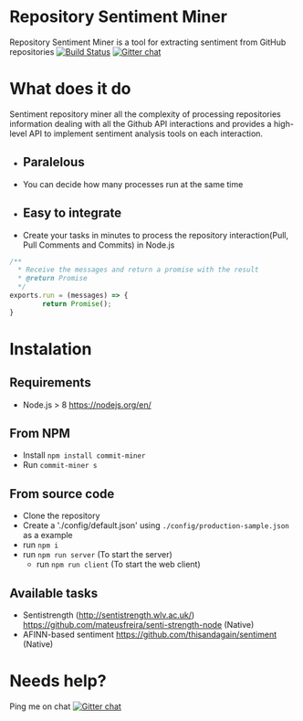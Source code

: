 # Repository Sentiment Miner

Repository Sentiment Miner is a tool for extracting sentiment from GitHub repositories
[![Build Status](https://travis-ci.org/mateusfreira/commits-miner.svg?branch=master)](https://travis-ci.org/mateusfreira/commits-miner) [![Gitter chat](https://badges.gitter.im/gitterHQ/gitter.png)](https://gitter.im/commits-miner/Lobby)
# What does it do
Sentiment repository miner all the complexity of processing repositories information dealing with all the Github API interactions and provides a high-level API to implement sentiment analysis tools on each interaction.

* ## Paralelous
* You can decide how many processes  run at the same time

* ## Easy to integrate
* Create your tasks in minutes to process the repository interaction(Pull, Pull Comments and Commits) in Node.js
```javascript
/**
  * Receive the messages and return a promise with the result
  * @return Promise
  */
exports.run = (messages) => {
        return Promise();
}
```

# Instalation
## Requirements
* Node.js > 8 https://nodejs.org/en/
## From NPM
* Install `npm install commit-miner`
* Run `commit-miner s`
## From source code
* Clone the repository
* Create a './config/default.json' using `./config/production-sample.json` as a example
* run `npm i`
* run `npm run server` (To start the server)
    * run `npm run client` (To start the web client)

## Available tasks

* Sentistrength (http://sentistrength.wlv.ac.uk/) https://github.com/mateusfreira/senti-strength-node (Native)
* AFINN-based sentiment https://github.com/thisandagain/sentiment (Native)


# Needs help? 
Ping me on chat [![Gitter chat](https://badges.gitter.im/gitterHQ/gitter.png)](https://gitter.im/commits-miner/Lobby)



